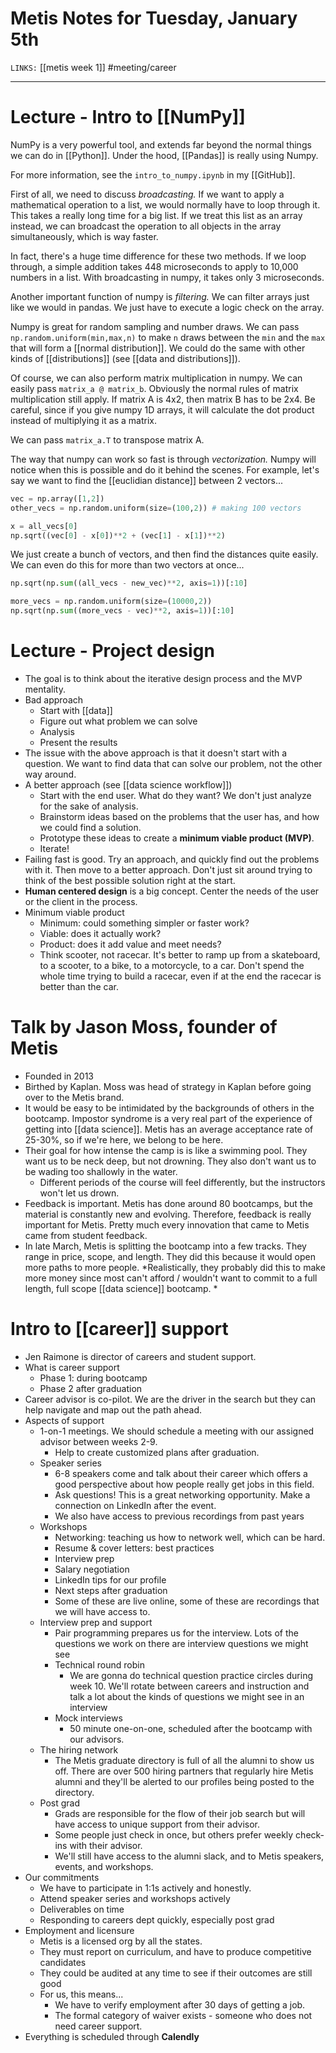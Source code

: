 # Metis Notes for Tuesday, January 5th
`LINKS:` [[metis week 1]]
#meeting/career

---
# Lecture - Intro to [[NumPy]]
NumPy is a very powerful tool, and extends far beyond the normal things we can do in [[Python]]. Under the hood, [[Pandas]] is really using Numpy. 

For more information, see the `intro_to_numpy.ipynb` in my [[GitHub]]. 

First of all, we need to discuss *broadcasting.* If we want to apply a mathematical operation to a list, we would normally have to loop through it. This takes a really long time for a big list. If we treat this list as an array instead, we can broadcast the operation to all objects in the array simultaneously, which is way faster. 

In fact, there's a huge time difference for these two methods. If we loop through, a simple addition takes 448 microseconds to apply to 10,000 numbers in a list. With broadcasting in numpy, it takes only 3 microseconds. 

Another important function of numpy is *filtering.* We can filter arrays just like we would in pandas. We just have to execute a logic check on the array. 

Numpy is great for random sampling and number draws. We can pass `np.random.uniform(min,max,n)` to make `n` draws between the `min` and the `max` that will form a [[normal distribution]]. We could do the same with other kinds of [[distributions]] (see [[data and distributions]]).

Of course, we can also perform matrix multiplication in numpy. We can easily pass `matrix_a @ matrix_b`. Obviously the normal rules of matrix multiplication still apply. If matrix A is 4x2, then matrix B has to be 2x4. Be careful, since if you give numpy 1D arrays, it will calculate the dot product instead of multiplying it as a matrix. 

We can pass `matrix_a.T` to transpose matrix A. 

The way that numpy can work so fast is through *vectorization.* Numpy will notice when this is possible and do it behind the scenes. For example, let's say we want to find the [[euclidian distance]] between 2 vectors...

```python
vec = np.array([1,2])
other_vecs = np.random.uniform(size=(100,2)) # making 100 vectors

x = all_vecs[0]
np.sqrt((vec[0] - x[0])**2 + (vec[1] - x[1])**2)
```

We just create a bunch of vectors, and then find the distances quite easily. We can even do this for more than two vectors at once...
	
```python
np.sqrt(np.sum((all_vecs - new_vec)**2, axis=1))[:10]

more_vecs = np.random.uniform(size=(10000,2))
np.sqrt(np.sum((more_vecs - vec)**2, axis=1))[:10]
```

# Lecture - Project design
- The goal is to think about the iterative design process and the MVP mentality.
- Bad approach
	- Start with [[data]]
	- Figure out what problem we can solve
	- Analysis
	- Present the results
- The issue with the above approach is that it doesn't start with a question. We want to find data that can solve our problem, not the other way around. 
- A better approach (see [[data science workflow]])
	- Start with the end user. What do they want? We don't just analyze for the sake of analysis. 
	- Brainstorm ideas based on the problems that the user has, and how we could find a solution. 
	- Prototype these ideas to create a **minimum viable product (MVP)**. 
	- Iterate! 
- Failing fast is good. Try an approach, and quickly find out the problems with it. Then move to a better approach. Don't just sit around trying to think of the best possible solution right at the start. 
- **Human centered design** is a big concept. Center the needs of the user or the client in the process. 
- Minimum viable product
	- Minimum: could something simpler or faster work?
	- Viable: does it actually work?
	- Product: does it add value and meet needs?
	- Think scooter, not racecar. It's better to ramp up from a skateboard, to a scooter, to a bike, to a motorcycle, to a car. Don't spend the whole time trying to build a racecar, even if at the end the racecar is better than the car. 

# Talk by Jason Moss, founder of Metis
- Founded in 2013
- Birthed by Kaplan. Moss was head of strategy in Kaplan before going over to the Metis brand. 
- It would be easy to be intimidated by the backgrounds of others in the bootcamp. Impostor syndrome is a very real part of the experience of getting into [[data science]]. Metis has an average acceptance rate of 25-30%, so if we're here, we belong to be here. 
- Their goal for how intense the camp is is like a swimming pool. They want us to be neck deep, but not drowning. They also don't want us to be wading too shallowly in the water. 
	- Different periods of the course will feel differently, but the instructors won't let us drown. 
- Feedback is important. Metis has done around 80 bootcamps, but the material is constantly new and evolving. Therefore, feedback is really important for Metis. Pretty much every innovation that came to Metis came from student feedback. 
- In late March, Metis is splitting the bootcamp into a few tracks. They range in price, scope, and length. They did this because it would open more paths to more people. *Realistically, they probably did this to make more money since most can't afford / wouldn't want to commit to a full length, full scope [[data science]] bootcamp. *

# Intro to [[career]] support
- Jen Raimone is director of careers and student support. 
- What is career support
	- Phase 1: during bootcamp
	- Phase 2 after graduation
- Career advisor is co-pilot. We are the driver in the search but they can help navigate and map out the path ahead. 
- Aspects of support
	- 1-on-1 meetings. We should schedule a meeting with our assigned advisor between weeks 2-9. 
		- Help to create customized plans after graduation. 
	- Speaker series
		- 6-8 speakers come and talk about their career which offers a good perspective about how people really get jobs in this field. 
		- Ask questions! This is a great networking opportunity. Make a connection on LinkedIn after the event. 
		- We also have access to previous recordings from past years
	- Workshops
		- Networking: teaching us how to network well, which can be hard. 
		- Resume & cover letters: best practices
		- Interview prep
		- Salary negotiation
		- LinkedIn tips for our profile
		- Next steps after graduation
		- Some of these are live online, some of these are recordings that we will have access to. 
	- Interview prep and support
		- Pair programming prepares us for the interview. Lots of the questions we work on there are interview questions we might see
		- Technical round robin
			- We are gonna do technical question practice circles during week 10. We'll rotate between careers and instruction and talk a lot about the kinds of questions we might see in an interview
		- Mock interviews
			- 50 minute one-on-one, scheduled after the bootcamp with our advisors. 
	- The hiring network
		- The Metis graduate directory is full of all the alumni to show us off. There are over 500 hiring partners that regularly hire Metis alumni and they'll be alerted to our profiles being posted to the directory. 
	- Post grad
		- Grads are responsible for the flow of their job search but will have access to unique support from their advisor. 
		- Some people just check in once, but others prefer weekly check-ins with their advisor. 
		- We'll still have access to the alumni slack, and to Metis speakers, events, and workshops. 
- Our commitments
	- We have to participate in 1:1s actively and honestly. 
	- Attend speaker series and workshops actively
	- Deliverables on time
	- Responding to careers dept quickly, especially post grad
- Employment and licensure
	- Metis is a licensed org by all the states. 
	- They must report on curriculum, and have to produce competitive candidates
	- They could be audited at any time to see if their outcomes are still good
	- For us, this means...
		- We have to verify employment after 30 days of getting a job. 
		- The formal category of waiver exists - someone who does not need career support. 
- Everything is scheduled through **Calendly**